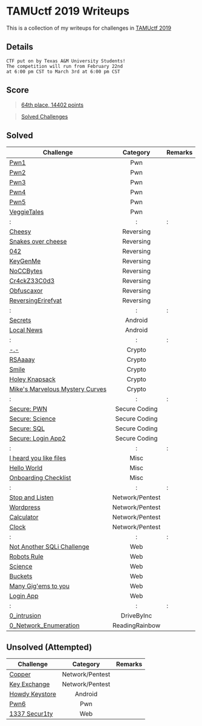 # TAMUctf 2019 Writeups

This is a collection of my writeups for challenges in [TAMUctf 2019](https://tamuctf.com/challenges)

## Details
	
	CTF put on by Texas A&M University Students!
	The competition will run from February 22nd 
	at 6:00 pm CST to March 3rd at 6:00 pm CST

## Score

> [64th place, 14402 points](TAMUctf_Team.pdf)

> [Solved Challenges](TAMUctf_Solves.pdf)

## Solved
Challenge | Category | Remarks
----------|:--------:| -------
[Pwn1](./Solved/Pwn1) | Pwn | 
[Pwn2](./Solved/Pwn2) | Pwn | 
[Pwn3](./Solved/Pwn3) | Pwn | 
[Pwn4](./Solved/Pwn4) | Pwn | 
[Pwn5](./Solved/Pwn5) | Pwn | 
[VeggieTales](./Solved/VeggieTales) | Pwn | 
: | : | :
[Cheesy](./Solved/Cheesy) | Reversing | 
[Snakes over cheese](./Solved/Snakes_over_cheese) | Reversing | 
[042](./Solved/042) | Reversing | 
[KeyGenMe](./Solved/KeyGenMe) | Reversing | 
[NoCCBytes](./Solved/NoCCBytes) | Reversing | 
[Cr4ckZ33C0d3](./Solved/Cr4ckZ33C0d3) | Reversing | 
[Obfuscaxor](./Solved/Obfuscaxor) | Reversing | 
[ReversingErirefvat](./Solved/ReversingErirefvat) | Reversing | 
: | : | :
[Secrets](./Solved/Secrets) | Android | 
[Local News](./Solved/Local_News) | Android | 
: | : | :
[-.-](./Solved/dash_dot_dash) | Crypto | 
[RSAaaay](./Solved/RSAaaay) | Crypto | 
[Smile](./Solved/Smile) | Crypto | 
[Holey Knapsack](./Solved/Holey_Knapsack) | Crypto | 
[Mike's Marvelous Mystery Curves](./Solved/Mike_s_Marvelous_Mystery_Curves) | Crypto | 
: | : | :
[Secure: PWN](./Solved/Secure_PWN) | Secure Coding | 
[Secure: Science](./Solved/Secure_Science) | Secure Coding | 
[Secure: SQL](./Solved/Secure_SQL) | Secure Coding | 
[Secure: Login App2](./Solved/Secure_Login_App2) | Secure Coding | 
: | : | :
[I heard you like files](./Solved/I_heard_you_like_files) | Misc | 
[Hello World](./Solved/Hello_World) | Misc | 
[Onboarding Checklist](./Solved/Onboarding_Checklist) | Misc | 
: | : | :
[Stop and Listen](./Solved/Stop_and_Listen) | Network/Pentest | 
[Wordpress](./Solved/Wordpress) | Network/Pentest | 
[Calculator](./Solved/Calculator) | Network/Pentest | 
[Clock](./Solved/Clock) | Network/Pentest | 
: | : | :
[Not Another SQLi Challenge](./Solved/Not_Another_SQLi_Challenge) | Web | 
[Robots Rule](./Solved/Robots_Rule) | Web | 
[Science](./Solved/Science) | Web | 
[Buckets](./Solved/Buckets) | Web | 
[Many Gig'ems to you](./Solved/Many_Gig_ems_to_you) | Web | 
[Login App](./Solved/Login_App) | Web | 
: | : | :
[0_intrusion](./Solved/0_intrusion) | DriveByInc | 
[0_Network_Enumeration](./Solved/0_Network_Enumeration) | ReadingRainbow | 

## Unsolved (Attempted)
Challenge | Category | Remarks
----------|:--------:| -------
[Copper](./Unsolved/Copper) | Network/Pentest | 
[Key Exchange](./Unsolved/Key_Exchange) | Network/Pentest | 
[Howdy Keystore](./Unsolved/Howdy_Keystore) | Android | 
[Pwn6](./Unsolved/Pwn6) | Pwn | 
[1337 Secur1ty](./Unsolved/1337_Secur1ty) | Web | 



